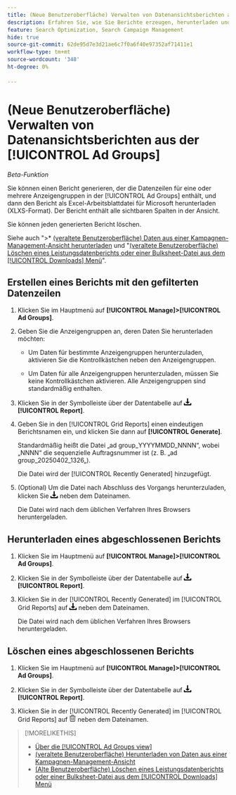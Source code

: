 ```yaml
---
title: (Neue Benutzeroberfläche) Verwalten von Datenansichtsberichten aus der [!UICONTROL Ad Groups]
description: Erfahren Sie, wie Sie Berichte erzeugen, herunterladen und löschen, die die Datenzeilen für eine oder mehrere Anzeigengruppen in der [!UICONTROL Ad Groups] enthalten.
feature: Search Optimization, Search Campaign Management
hide: true
source-git-commit: 62de95d7e3d21ae6c7f0a6f40e97352af71411e1
workflow-type: tm+mt
source-wordcount: '348'
ht-degree: 0%

---
```


# (Neue Benutzeroberfläche) Verwalten von Datenansichtsberichten aus der [!UICONTROL Ad Groups]

*Beta-Funktion*

Sie können einen Bericht generieren, der die Datenzeilen für eine oder mehrere Anzeigengruppen in der [!UICONTROL Ad Groups] enthält, und dann den Bericht als Excel-Arbeitsblattdatei für Microsoft herunterladen (XLXS-Format). Der Bericht enthält alle sichtbaren Spalten in der Ansicht.

Sie können jeden generierten Bericht löschen.

Siehe auch &quot;>* [(veraltete Benutzeroberfläche) Daten aus einer Kampagnen-Management-Ansicht herunterladen](/help/search-social-commerce/common-tasks/navigation-editing-selection/download.md) und &quot;[(veraltete Benutzeroberfläche) Löschen eines Leistungsdatenberichts oder einer Bulksheet-Datei aus dem [!UICONTROL Downloads] Menü](/help/search-social-commerce/common-tasks/navigation-editing-selection/download-delete-data.md)&quot;.

## Erstellen eines Berichts mit den gefilterten Datenzeilen

1. Klicken Sie im Hauptmenü auf **[!UICONTROL Manage]>[!UICONTROL Ad Groups]**.

1. Geben Sie die Anzeigengruppen an, deren Daten Sie herunterladen möchten:

   * Um Daten für bestimmte Anzeigengruppen herunterzuladen, aktivieren Sie die Kontrollkästchen neben den Anzeigengruppen.

   * Um Daten für alle Anzeigengruppen herunterzuladen, müssen Sie keine Kontrollkästchen aktivieren. Alle Anzeigengruppen sind standardmäßig enthalten.

1. Klicken Sie in der Symbolleiste über der Datentabelle auf ![Herunterladen](/help/search-social-commerce/assets/download.png "Herunterladen") **[!UICONTROL Report]**.

1. Geben Sie in den [!UICONTROL Grid Reports] einen eindeutigen Berichtsnamen ein, und klicken Sie dann auf **[!UICONTROL Generate]**.

   Standardmäßig heißt die Datei „ad group_YYYYMMDD_NNNN“, wobei „NNNN“ die sequenzielle Auftragsnummer ist (z. B. „ad group_20250402_1326„).

   Die Datei wird der [!UICONTROL Recently Generated] hinzugefügt.

1. (Optional) Um die Datei nach Abschluss des Vorgangs herunterzuladen, klicken Sie ![Herunterladen](/help/search-social-commerce/assets/download.png "Herunterladen") neben dem Dateinamen.

   Die Datei wird nach dem üblichen Verfahren Ihres Browsers heruntergeladen.

## Herunterladen eines abgeschlossenen Berichts

1. Klicken Sie im Hauptmenü auf **[!UICONTROL Manage]>[!UICONTROL Ad Groups]**.

1. Klicken Sie in der Symbolleiste über der Datentabelle auf ![Herunterladen](/help/search-social-commerce/assets/download.png "Herunterladen") **[!UICONTROL Report]**.

1. Klicken Sie in der [!UICONTROL Recently Generated] im [!UICONTROL Grid Reports] auf ![Herunterladen](/help/search-social-commerce/assets/download.png "Herunterladen") neben dem Dateinamen.

   Die Datei wird nach dem üblichen Verfahren Ihres Browsers heruntergeladen.

## Löschen eines abgeschlossenen Berichts

1. Klicken Sie im Hauptmenü auf **[!UICONTROL Manage]>[!UICONTROL Ad Groups]**.

1. Klicken Sie in der Symbolleiste über der Datentabelle auf ![Herunterladen](/help/search-social-commerce/assets/download.png "Herunterladen") **[!UICONTROL Report]**.

1. Klicken Sie in der [!UICONTROL Recently Generated] im [!UICONTROL Grid Reports] auf ![Löschen](/help/search-social-commerce/assets/delete-new.png "Löschen") neben dem Dateinamen.

>[!MORELIKETHIS]
>
>* [Über die [!UICONTROL Ad Groups view]](ad-group-view-about.md)
>* [&#x200B; (veraltete Benutzeroberfläche) Herunterladen von Daten aus einer Kampagnen-Management-Ansicht](/help/search-social-commerce/common-tasks/navigation-editing-selection/download.md)
>* [(Alte Benutzeroberfläche) Löschen eines Leistungsdatenberichts oder einer Bulksheet-Datei aus dem [!UICONTROL Downloads] Menü](/help/search-social-commerce/common-tasks/navigation-editing-selection/download-delete-data.md)
